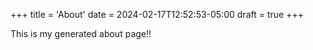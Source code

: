 +++
title = 'About'
date = 2024-02-17T12:52:53-05:00
draft = true
+++

This is my generated about page!!
